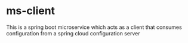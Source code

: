 # ms-client
 This is a spring boot microservice which acts as a client that consumes configuration from a spring cloud configuration server
